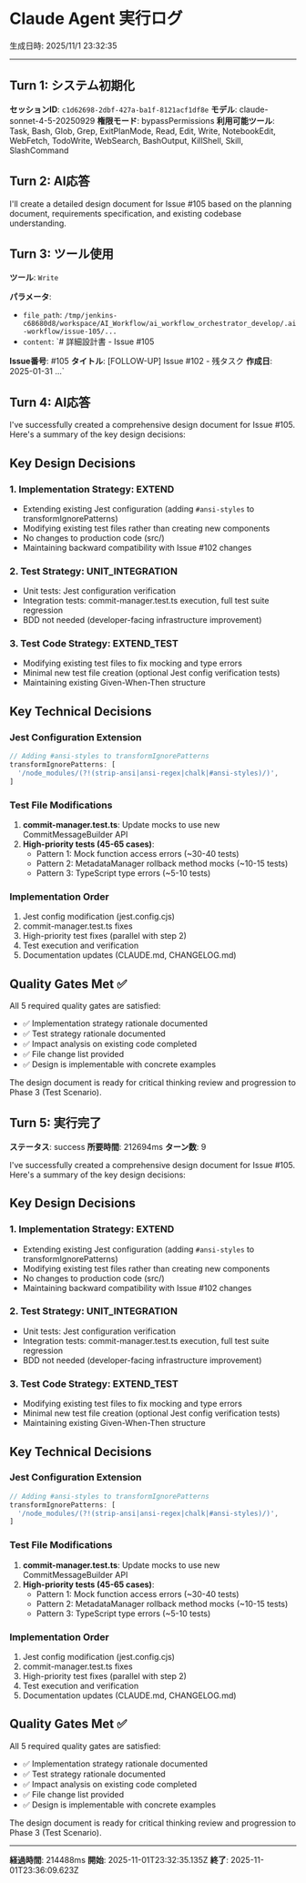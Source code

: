 # Claude Agent 実行ログ

生成日時: 2025/11/1 23:32:35

---

## Turn 1: システム初期化

**セッションID**: `c1d62698-2dbf-427a-ba1f-8121acf1df8e`
**モデル**: claude-sonnet-4-5-20250929
**権限モード**: bypassPermissions
**利用可能ツール**: Task, Bash, Glob, Grep, ExitPlanMode, Read, Edit, Write, NotebookEdit, WebFetch, TodoWrite, WebSearch, BashOutput, KillShell, Skill, SlashCommand

## Turn 2: AI応答

I'll create a detailed design document for Issue #105 based on the planning document, requirements specification, and existing codebase understanding.

## Turn 3: ツール使用

**ツール**: `Write`

**パラメータ**:
- `file_path`: `/tmp/jenkins-c68680d8/workspace/AI_Workflow/ai_workflow_orchestrator_develop/.ai-workflow/issue-105/...`
- `content`: `# 詳細設計書 - Issue #105

**Issue番号**: #105
**タイトル**: [FOLLOW-UP] Issue #102 - 残タスク
**作成日**: 2025-01-31
...`

## Turn 4: AI応答

I've successfully created a comprehensive design document for Issue #105. Here's a summary of the key design decisions:

## Key Design Decisions

### 1. **Implementation Strategy: EXTEND**
- Extending existing Jest configuration (adding `#ansi-styles` to transformIgnorePatterns)
- Modifying existing test files rather than creating new components
- No changes to production code (src/)
- Maintaining backward compatibility with Issue #102 changes

### 2. **Test Strategy: UNIT_INTEGRATION**
- Unit tests: Jest configuration verification
- Integration tests: commit-manager.test.ts execution, full test suite regression
- BDD not needed (developer-facing infrastructure improvement)

### 3. **Test Code Strategy: EXTEND_TEST**
- Modifying existing test files to fix mocking and type errors
- Minimal new test file creation (optional Jest config verification tests)
- Maintaining existing Given-When-Then structure

## Key Technical Decisions

### Jest Configuration Extension
```javascript
// Adding #ansi-styles to transformIgnorePatterns
transformIgnorePatterns: [
  '/node_modules/(?!(strip-ansi|ansi-regex|chalk|#ansi-styles)/)',
]
```

### Test File Modifications
1. **commit-manager.test.ts**: Update mocks to use new CommitMessageBuilder API
2. **High-priority tests (45-65 cases)**:
   - Pattern 1: Mock function access errors (~30-40 tests)
   - Pattern 2: MetadataManager rollback method mocks (~10-15 tests)
   - Pattern 3: TypeScript type errors (~5-10 tests)

### Implementation Order
1. Jest config modification (jest.config.cjs)
2. commit-manager.test.ts fixes
3. High-priority test fixes (parallel with step 2)
4. Test execution and verification
5. Documentation updates (CLAUDE.md, CHANGELOG.md)

## Quality Gates Met ✅

All 5 required quality gates are satisfied:
- ✅ Implementation strategy rationale documented
- ✅ Test strategy rationale documented
- ✅ Impact analysis on existing code completed
- ✅ File change list provided
- ✅ Design is implementable with concrete examples

The design document is ready for critical thinking review and progression to Phase 3 (Test Scenario).

## Turn 5: 実行完了

**ステータス**: success
**所要時間**: 212694ms
**ターン数**: 9

I've successfully created a comprehensive design document for Issue #105. Here's a summary of the key design decisions:

## Key Design Decisions

### 1. **Implementation Strategy: EXTEND**
- Extending existing Jest configuration (adding `#ansi-styles` to transformIgnorePatterns)
- Modifying existing test files rather than creating new components
- No changes to production code (src/)
- Maintaining backward compatibility with Issue #102 changes

### 2. **Test Strategy: UNIT_INTEGRATION**
- Unit tests: Jest configuration verification
- Integration tests: commit-manager.test.ts execution, full test suite regression
- BDD not needed (developer-facing infrastructure improvement)

### 3. **Test Code Strategy: EXTEND_TEST**
- Modifying existing test files to fix mocking and type errors
- Minimal new test file creation (optional Jest config verification tests)
- Maintaining existing Given-When-Then structure

## Key Technical Decisions

### Jest Configuration Extension
```javascript
// Adding #ansi-styles to transformIgnorePatterns
transformIgnorePatterns: [
  '/node_modules/(?!(strip-ansi|ansi-regex|chalk|#ansi-styles)/)',
]
```

### Test File Modifications
1. **commit-manager.test.ts**: Update mocks to use new CommitMessageBuilder API
2. **High-priority tests (45-65 cases)**:
   - Pattern 1: Mock function access errors (~30-40 tests)
   - Pattern 2: MetadataManager rollback method mocks (~10-15 tests)
   - Pattern 3: TypeScript type errors (~5-10 tests)

### Implementation Order
1. Jest config modification (jest.config.cjs)
2. commit-manager.test.ts fixes
3. High-priority test fixes (parallel with step 2)
4. Test execution and verification
5. Documentation updates (CLAUDE.md, CHANGELOG.md)

## Quality Gates Met ✅

All 5 required quality gates are satisfied:
- ✅ Implementation strategy rationale documented
- ✅ Test strategy rationale documented
- ✅ Impact analysis on existing code completed
- ✅ File change list provided
- ✅ Design is implementable with concrete examples

The design document is ready for critical thinking review and progression to Phase 3 (Test Scenario).


---

**経過時間**: 214488ms
**開始**: 2025-11-01T23:32:35.135Z
**終了**: 2025-11-01T23:36:09.623Z